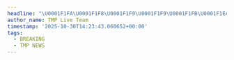 ```yaml
---
headline: "\U0001F1FA\U0001F1F8\U0001F1F9\U0001F1F9\U0001F1FB\U0001F1EA\"The captured mercenaries confessed that they planned, with the participation of the CIA, to attack American ships and accuse Venezuela to justify escalation against it,\" - Nicolas Maduro, President of Venezuela."
author_name: TMP Live Team
timestamp: '2025-10-30T14:23:43.060652+00:00'
tags:
  - BREAKING
  - TMP NEWS
---
```


